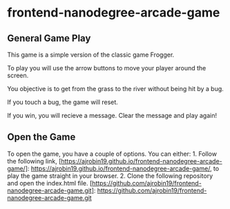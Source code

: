 frontend-nanodegree-arcade-game
===============================

General Game Play
-----------------
This game is a simple version of the classic game Frogger. 

To play you will use the arrow buttons to move your player around the screen.

You objective is to get from the grass to the river without being hit by a bug.

If you touch a bug, the game will reset.

If you win, you will recieve a message. Clear the message and play again!

Open the Game
-----------------
To open the game, you have a couple of options. You can either:
	1. Follow the following link, [https://ajrobin19.github.io/frontend-nanodegree-arcade-game/]: https://ajrobin19.github.io/frontend-nanodegree-arcade-game/, to play the game straight in your browser.
	2. Clone the following repository and open the index.html file. [https://github.com/ajrobin19/frontend-nanodegree-arcade-game.git]: https://github.com/ajrobin19/frontend-nanodegree-arcade-game.git